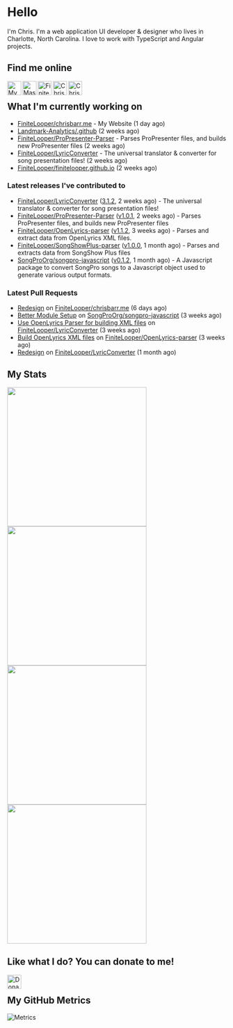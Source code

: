 # Hello
I'm Chris. I'm a web application UI developer & designer who lives in Charlotte, North Carolina. I love to work with TypeScript and Angular projects.


## Find me online
[<img align="left" width="32px" src="https://img.icons8.com/fluency/32/domain.png"               alt="My Portfolio Website" />](http://chrisbarr.me)
[<img align="left" width="32px" src="https://img.icons8.com/?size=2x&id=uf5LbKlNfuhx&format=png" alt="Mastodon" />](https://hachyderm.io/@FiniteLooper)
[<img align="left" width="32px" src="https://img.icons8.com/fluency/32/github.png"               alt="FiniteLooper | GitHub" />](http://github.com/FiniteLooper)
[<img align="left" width="32px" src="https://img.icons8.com/fluency/32/linkedin.svg"             alt="Chris Barr | LinkedIn" />](https://linkedin.com/in/chrismbarr)
[<img align="left" width="32px" src="https://img.icons8.com/fluency/32/stackoverflow.svg"        alt="Chris Barr | Stack Overflow" />](https://stackoverflow.com/users/79677/finitelooper)

<br/>

## What I'm currently working on

- [FiniteLooper/chrisbarr.me](https://github.com/FiniteLooper/chrisbarr.me) - My Website (1 day ago)
- [Landmark-Analytics/.github](https://github.com/Landmark-Analytics/.github) (2 weeks ago)
- [FiniteLooper/ProPresenter-Parser](https://github.com/FiniteLooper/ProPresenter-Parser) - Parses ProPresenter files, and builds new ProPresenter files (2 weeks ago)
- [FiniteLooper/LyricConverter](https://github.com/FiniteLooper/LyricConverter) - The universal translator & converter for song presentation files! (2 weeks ago)
- [FiniteLooper/finitelooper.github.io](https://github.com/FiniteLooper/finitelooper.github.io) (2 weeks ago)

### Latest releases I've contributed to

- [FiniteLooper/LyricConverter](https://github.com/FiniteLooper/LyricConverter) ([3.1.2](https://github.com/FiniteLooper/LyricConverter/releases/tag/3.1.2), 2 weeks ago) - The universal translator & converter for song presentation files!
- [FiniteLooper/ProPresenter-Parser](https://github.com/FiniteLooper/ProPresenter-Parser) ([v1.0.1](https://github.com/FiniteLooper/ProPresenter-Parser/releases/tag/v1.0.1), 2 weeks ago) - Parses ProPresenter files, and builds new ProPresenter files
- [FiniteLooper/OpenLyrics-parser](https://github.com/FiniteLooper/OpenLyrics-parser) ([v1.1.2](https://github.com/FiniteLooper/OpenLyrics-parser/releases/tag/v1.1.2), 3 weeks ago) - Parses and extract data from OpenLyrics XML files.
- [FiniteLooper/SongShowPlus-parser](https://github.com/FiniteLooper/SongShowPlus-parser) ([v1.0.0](https://github.com/FiniteLooper/SongShowPlus-parser/releases/tag/v1.0.0), 1 month ago) - Parses and extracts data from SongShow Plus files
- [SongProOrg/songpro-javascript](https://github.com/SongProOrg/songpro-javascript) ([v0.1.2](https://github.com/SongProOrg/songpro-javascript/releases/tag/v0.1.2), 1 month ago) - A Javascript package to convert SongPro songs to a Javascript object used to generate various output formats.

### Latest Pull Requests

- [Redesign](https://github.com/FiniteLooper/chrisbarr.me/pull/1) on [FiniteLooper/chrisbarr.me](https://github.com/FiniteLooper/chrisbarr.me) (6 days ago)
- [Better Module Setup](https://github.com/SongProOrg/songpro-javascript/pull/36) on [SongProOrg/songpro-javascript](https://github.com/SongProOrg/songpro-javascript) (3 weeks ago)
- [Use OpenLyrics Parser for building XML files](https://github.com/FiniteLooper/LyricConverter/pull/13) on [FiniteLooper/LyricConverter](https://github.com/FiniteLooper/LyricConverter) (3 weeks ago)
- [Build OpenLyrics XML files](https://github.com/FiniteLooper/OpenLyrics-parser/pull/1) on [FiniteLooper/OpenLyrics-parser](https://github.com/FiniteLooper/OpenLyrics-parser) (3 weeks ago)
- [Redesign](https://github.com/FiniteLooper/LyricConverter/pull/11) on [FiniteLooper/LyricConverter](https://github.com/FiniteLooper/LyricConverter) (1 month ago)


## My Stats
<img
  src="https://github-profile-summary-cards.vercel.app/api/cards/stats?username=FiniteLooper&theme=github_dark"
  style="display: inline; width: 320px;"
/>
<img
  src="https://github-profile-summary-cards.vercel.app/api/cards/productive-time?username=FiniteLooper&theme=github_dark&utcOffset=-5"
  style="display: inline; width: 320px;"
/>
<br />
<img
  src="https://github-profile-summary-cards.vercel.app/api/cards/repos-per-language?username=FiniteLooper&theme=github_dark"
  style="display: inline; width: 320px;"
/>
<img
  src="https://github-profile-summary-cards.vercel.app/api/cards/most-commit-language?username=FiniteLooper&theme=github_dark"
  style="display: inline; width: 320px;"
/>
<br/>


## Like what I do?  You can donate to me!
[<img align="left" height="32px" src="https://www.paypalobjects.com/paypal-ui/logos/svg/paypal-color.svg"  alt="Donate to FiniteLooper via Paypal" />](https://paypal.me/chrisbarr)
<br/>

## My GitHub Metrics
<!-- https://metrics.lecoq.io -->
![Metrics](https://metrics.lecoq.io/FiniteLooper?template=classic&languages=1&lines=1&stars=1&habits=1&stackoverflow=1&repositories=1&activity=1&base=header%2C%20activity%2C%20community%2C%20repositories%2C%20metadata&base.indepth=false&base.hireable=false&base.skip=false&repositories.batch=100&repositories.forks=false&repositories.affiliations=owner&languages=false&languages.limit=8&languages.threshold=0%25&languages.other=false&languages.colors=github&languages.sections=most-used&languages.indepth=false&languages.analysis.timeout=15&languages.analysis.timeout.repositories=7.5&languages.categories=markup%2C%20programming&languages.recent.categories=markup%2C%20programming&languages.recent.load=300&languages.recent.days=14&lines=false&lines.sections=base&lines.repositories.limit=4&lines.history.limit=1&stars=false&stars.limit=4&habits=false&habits.from=200&habits.days=14&habits.facts=true&habits.charts=false&habits.charts.type=classic&habits.trim=false&habits.languages.limit=8&habits.languages.threshold=0%25&repositories=false&repositories.featured=LyricConverter&repositories.pinned=0&repositories.starred=0&repositories.random=0&repositories.order=featured%2C%20pinned%2C%20starred%2C%20random&activity=false&activity.limit=5&activity.load=300&activity.days=14&activity.visibility=all&activity.timestamps=false&activity.filter=all&stackoverflow=false&stackoverflow.user=79677&stackoverflow.sections=answers-top%2C%20questions-recent&stackoverflow.limit=2&stackoverflow.lines=4&stackoverflow.lines.snippet=2&config.timezone=America%2FNew_York)
